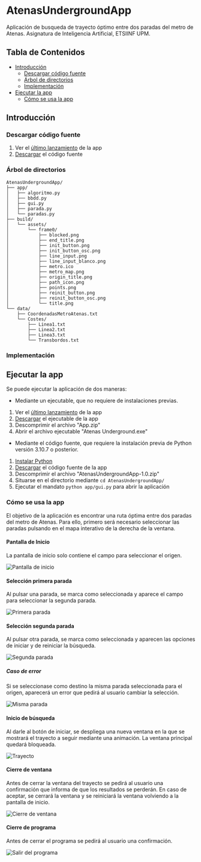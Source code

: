 # AtenasUndergroundApp
Aplicación de busqueda de trayecto óptimo entre dos paradas del metro de Atenas. Asignatura de Inteligencia Artificial, ETSIINF UPM.

## Tabla de Contenidos ##

* [Introducción](#introducción)
  * [Descargar código fuente](#descargar-código-fuente)
  * [Árbol de directorios](#árbol-de-directorios)
  * [Implementación](#implementación)
* [Ejecutar la app](#ejecutar-la-app)
  * [Cómo se usa la app](#cómo-se-usa-la-app)


## Introducción ##

### Descargar código fuente ###

1. Ver el [último lanzamiento](<https://github.com/nihelkb/AtenasUndergroundApp/releases>) de la app
2. [Descargar](<https://github.com/nihelkb/AtenasUndergroundApp/archive/refs/tags/1.0.zip>) el código fuente

### Árbol de directorios ###
``` terminal
AtenasUndergroundApp/
├── app/
│   ├── algoritmo.py
│   ├── bbdd.py
│   ├── gui.py
│   ├── parada.py
│   └── paradas.py
├── build/
│   └── assets/
│       └── frame0/
│           ├── blocked.png
│           ├── end_title.png
│           ├── init_button.png
│           ├── init_button_osc.png
│           ├── line_input.png
│           ├── line_input_blanco.png
│           ├── metro.ico
│           ├── metro_map.png
│           ├── origin_title.png
│           ├── path_icon.png
│           ├── points.png
│           ├── reinit_button.png
│           ├── reinit_button_osc.png
│           └── title.png
└── data/
    ├── CoordenadasMetroAtenas.txt
    └── Costes/
        ├── Linea1.txt
        ├── Linea2.txt
        ├── Linea3.txt
        └── Transbordos.txt
```
### Implementación ###




## Ejecutar la app ##
Se puede ejecutar la aplicación de dos maneras:
* Mediante un ejecutable, que no requiere de instalaciones previas.

1. Ver el [último lanzamiento](<https://github.com/nihelkb/AtenasUndergroundApp/releases>) de la app
2. [Descargar](<https://github.com/nihelkb/AtenasUndergroundApp/releases/download/1.0/App.zip>) el ejecutable de la app
3. Descomprimir el archivo "App.zip"
4. Abrir el archivo ejecutable "Atenas Underground.exe"
  
* Mediante el código fuente, que requiere la instalación previa de Python versión 3.10.7 o posterior.

1. [Instalar Python](<https://www.python.org/downloads/>)
2. [Descargar](#descargar-código-fuente) el código fuente de la app
3. Descomprimir el archivo "AtenasUndergroundApp-1.0.zip"
4. Situarse en el directorio mediante `cd AtenasUndergroundApp/`
5. Ejecutar el mandato `python app/gui.py` para abrir la aplicación

###  Cómo se usa la app ###
El objetivo de la aplicación es encontrar una ruta óptima entre dos paradas del metro de Atenas. Para ello, primero será necesario seleccionar las paradas pulsando en el mapa interativo de la derecha de la ventana. 

#### Pantalla de Inicio ####
La pantalla de inicio solo contiene el campo para seleccionar el origen.

![Pantalla de inicio](/img/PantallaInicio.png "Pantalla de inicio.")

#### Selección primera parada ####
Al pulsar una parada, se marca como seleccionada y aparece el campo para seleccionar la segunda parada.

![Primera parada](/img/PrimeraParada.png "Primera parada seleccionada.")

#### Selección segunda parada ####
Al pulsar otra parada, se marca como seleccionada y aparecen las opciones de iniciar y de reiniciar la búsqueda. 

![Segunda parada](/img/SegundaParada.png "Segunda parada seleccionada.")

##### Caso de error 
Si se seleccionase como destino la misma parada seleccionada para el origen, aparecerá un error que pedirá al usuario cambiar la selección.

![Misma parada](/img/Mismaparada.png "Seleccionada la misma parada.")

#### Inicio de búsqueda ####
Al darle al botón de iniciar, se despliega una nueva ventana en la que se mostrará el trayecto a seguir mediante una animación. La ventana principal quedará bloqueada.

![Trayecto](/img/Trayecto.png "Trayecto óptimo.")

#### Cierre de ventana ####
Antes de cerrar la ventana del trayecto se pedirá al usuario una confirmación que informa de que los resultados se perderán. En caso de aceptar, se cerrará la ventana y se reiniciará la ventana volviendo a la pantalla de inicio.

![Cierre de ventana](/img/Cerrarventana.png "Cierre de ventana emergente.")

#### Cierre de programa ####
Antes de cerrar el programa se pedirá al usuario una confirmación.

![Salir del programa](/img/Cerrarprograma.png "Salir del programa.")
